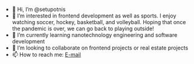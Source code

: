 - 👋 Hi, I’m @setupotnis
- 👀 I’m interested in frontend development as well as sports. I enjoy watching soccer, hockey, basketball, and volleyball. Hoping that once the pandemic is over,
we can go back to playing outside!
- 🌱 I’m currently learning nanotechnology engineering and software development
- 💞️ I’m looking to collaborate on frontend projects or real estate projects
- 📫 How to reach me: [E-mail](mailto:spotnis@uwaterloo.ca)

